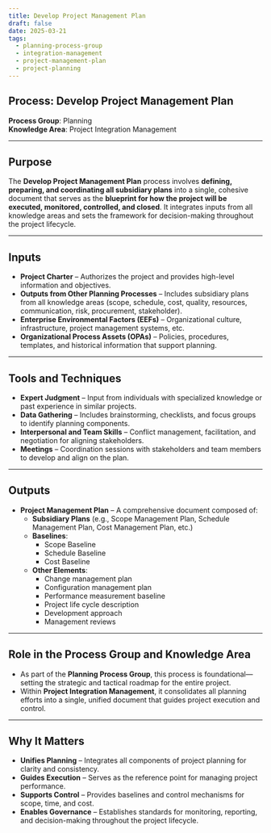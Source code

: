 ```yaml
---
title: Develop Project Management Plan  
draft: false
date: 2025-03-21  
tags:  
  - planning-process-group  
  - integration-management  
  - project-management-plan  
  - project-planning  
---
```


## Process: Develop Project Management Plan

**Process Group**: Planning  
**Knowledge Area**: Project Integration Management  

---

## Purpose

The **Develop Project Management Plan** process involves **defining, preparing, and coordinating all subsidiary plans** into a single, cohesive document that serves as the **blueprint for how the project will be executed, monitored, controlled, and closed**. It integrates inputs from all knowledge areas and sets the framework for decision-making throughout the project lifecycle.

---

## Inputs

- **Project Charter** – Authorizes the project and provides high-level information and objectives.
- **Outputs from Other Planning Processes** – Includes subsidiary plans from all knowledge areas (scope, schedule, cost, quality, resources, communication, risk, procurement, stakeholder).
- **Enterprise Environmental Factors (EEFs)** – Organizational culture, infrastructure, project management systems, etc.
- **Organizational Process Assets (OPAs)** – Policies, procedures, templates, and historical information that support planning.

---

## Tools and Techniques

- **Expert Judgment** – Input from individuals with specialized knowledge or past experience in similar projects.
- **Data Gathering** – Includes brainstorming, checklists, and focus groups to identify planning components.
- **Interpersonal and Team Skills** – Conflict management, facilitation, and negotiation for aligning stakeholders.
- **Meetings** – Coordination sessions with stakeholders and team members to develop and align on the plan.

---

## Outputs

- **Project Management Plan** – A comprehensive document composed of:
  - **Subsidiary Plans** (e.g., Scope Management Plan, Schedule Management Plan, Cost Management Plan, etc.)
  - **Baselines**:
    - Scope Baseline
    - Schedule Baseline
    - Cost Baseline
  - **Other Elements**:
    - Change management plan  
    - Configuration management plan  
    - Performance measurement baseline  
    - Project life cycle description  
    - Development approach  
    - Management reviews  

---

## Role in the Process Group and Knowledge Area

- As part of the **Planning Process Group**, this process is foundational—setting the strategic and tactical roadmap for the entire project.
- Within **Project Integration Management**, it consolidates all planning efforts into a single, unified document that guides project execution and control.

---

## Why It Matters

- **Unifies Planning** – Integrates all components of project planning for clarity and consistency.
- **Guides Execution** – Serves as the reference point for managing project performance.
- **Supports Control** – Provides baselines and control mechanisms for scope, time, and cost.
- **Enables Governance** – Establishes standards for monitoring, reporting, and decision-making throughout the project lifecycle.
